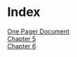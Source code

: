 # Index

[One Pager Document](https://docs.google.com/document/d/1Hkdc_YPbwDEOUypPIjlLbWHss2t71TESntoxLn55-DA/edit?tab=t.0#heading=h.ua9b5dg2quz0)\
[Chapter 5](chapter-5.md)  
[Chapter 6](chapter-6.md)
